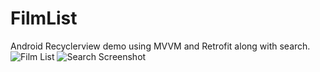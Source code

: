 # FilmList
Android Recyclerview demo using MVVM and Retrofit along with search.
![Film List](https://user-images.githubusercontent.com/12525440/175307849-0fbd5a4f-cde4-431c-85ee-4b030db1ccd6.png)
![Search Screenshot](https://user-images.githubusercontent.com/12525440/175307881-f8419fd2-2cfa-4304-8920-bfb6726f9d2c.png)
